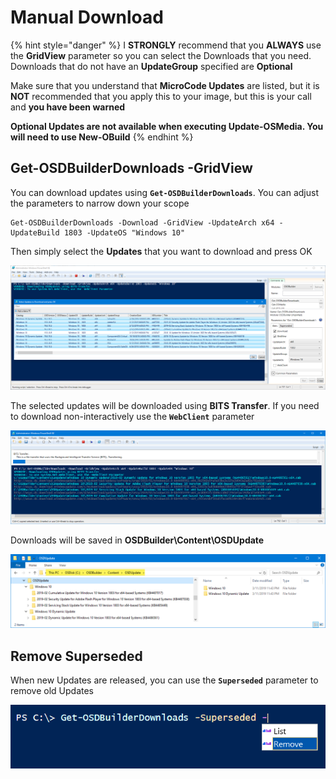 # Manual Download

{% hint style="danger" %}
I **STRONGLY** recommend that you **ALWAYS** use the **GridView** parameter so you can select the Downloads that you need.  Downloads that do not have an **UpdateGroup** specified are **Optional**

Make sure that you understand that **MicroCode Updates** are listed, but it is **NOT** recommended that you apply this to your image, but this is your call and **you have been warned**

**Optional Updates are not available when executing Update-OSMedia.  You will need to use New-OBuild**
{% endhint %}

## Get-OSDBuilderDownloads -GridView

You can download updates using **`Get-OSDBuilderDownloads`**.  You can adjust the parameters to narrow down your scope

```text
Get-OSDBuilderDownloads -Download -GridView -UpdateArch x64 -UpdateBuild 1803 -UpdateOS "Windows 10"
```

Then simply select the **Updates** that you want to download and press OK

![](../../../../.gitbook/assets/image%20%2830%29.png)

The selected updates will be downloaded using **BITS Transfer**.  If you need to download non-interactively use the **`WebClient`** parameter

![](../../../../.gitbook/assets/image%20%2824%29.png)

Downloads will be saved in **OSDBuilder\Content\OSDUpdate**

![](../../../../.gitbook/assets/image%20%2865%29.png)

## Remove Superseded

When new Updates are released, you can use the **`Superseded`** parameter to remove old Updates

![](../../../../.gitbook/assets/image%20%286%29.png)

